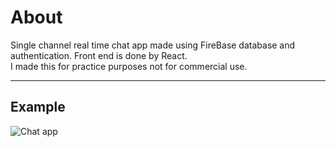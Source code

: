 # About

Single channel real time chat app made using FireBase database and authentication. Front end is done by React.<br> I made this for practice purposes not for commercial use.

---
## Example
![Chat app](https://user-images.githubusercontent.com/9008571/117586189-dbcd6500-b116-11eb-96d5-858c32e2d8ed.gif)
